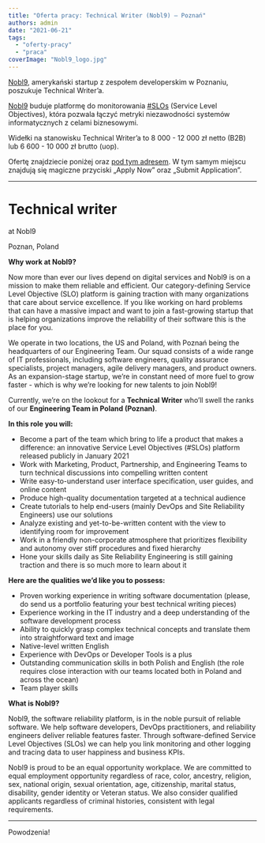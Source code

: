 ```yaml
---
title: "Oferta pracy: Technical Writer (Nobl9) – Poznań"
authors: admin
date: "2021-06-21"
tags:
  - "oferty-pracy"
  - "praca"
coverImage: "Nobl9_logo.jpg"
---
```


[Nobl9](https://nobl9.com/), amerykański startup z zespołem developerskim w
Poznaniu, poszukuje Technical Writer’a.

[Nobl9](https://nobl9.com/) buduje platformę do monitorowania
[#SLOs](https://www.linkedin.com/feed/hashtag/?keywords=%23SLOs) (Service Level
Objectives), która pozwala łączyć metryki niezawodności systemów informatycznych
z celami biznesowymi.

Widełki na stanowisku Technical Writer’a to 8 000 - 12 000 zł netto (B2B) lub 6
600 - 10 000 zł brutto (uop).

Ofertę znajdziecie poniżej oraz [pod tym adresem](https://grnh.se/5265c9c93us).
W tym samym miejscu znajdują się magiczne przyciski „Apply Now” oraz „Submit
Application”.

---

# Technical writer

at Nobl9

Poznan, Poland

**Why work at Nobl9?**

Now more than ever our lives depend on digital services and Nobl9 is on a
mission to make them reliable and efficient. Our category-defining Service Level
Objective (SLO) platform is gaining traction with many organizations that care
about service excellence. If you like working on hard problems that can have a
massive impact and want to join a fast-growing startup that is helping
organizations improve the reliability of their software this is the place for
you.

We operate in two locations, the US and Poland, with Poznań being the
headquarters of our Engineering Team. Our squad consists of a wide range of IT
professionals, including software engineers, quality assurance specialists,
project managers, agile delivery managers, and product owners. As an
expansion-stage startup, we’re in constant need of more fuel to grow faster -
which is why we’re looking for new talents to join Nobl9!

Currently, we’re on the lookout for a **Technical Writer** who’ll swell the
ranks of our **Engineering Team in Poland (Poznan)**.

**In this role you will:**

- Become a part of the team which bring to life a product that makes a
  difference: an innovative Service Level Objectives (#SLOs) platform released
  publicly in January 2021
- Work with Marketing, Product, Partnership, and Engineering Teams to turn
  technical discussions into compelling written content
- Write easy-to-understand user interface specification, user guides, and online
  content
- Produce high-quality documentation targeted at a technical audience
- Create tutorials to help end-users (mainly DevOps and Site Reliability
  Engineers) use our solutions
- Analyze existing and yet-to-be-written content with the view to identifying
  room for improvement
- Work in a friendly non-corporate atmosphere that prioritizes flexibility and
  autonomy over stiff procedures and fixed hierarchy
- Hone your skills daily as Site Reliability Engineering is still gaining
  traction and there is so much more to learn about it

**Here are the qualities we’d like you to possess:**

- Proven working experience in writing software documentation (please, do send
  us a portfolio featuring your best technical writing pieces)
- Experience working in the IT industry and a deep understanding of the software
  development process
- Ability to quickly grasp complex technical concepts and translate them into
  straightforward text and image
- Native-level written English
- Experience with DevOps or Developer Tools is a plus
- Outstanding communication skills in both Polish and English (the role requires
  close interaction with our teams located both in Poland and across the ocean)
- Team player skills

**What is Nobl9?**

Nobl9, the software reliability platform, is in the noble pursuit of reliable
software. We help software developers, DevOps practitioners, and reliability
engineers deliver reliable features faster. Through software-defined Service
Level Objectives (SLOs) we can help you link monitoring and other logging and
tracing data to user happiness and business KPIs.

Nobl9 is proud to be an equal opportunity workplace. We are committed to equal
employment opportunity regardless of race, color, ancestry, religion, sex,
national origin, sexual orientation, age, citizenship, marital status,
disability, gender identity or Veteran status. We also consider qualified
applicants regardless of criminal histories, consistent with legal requirements.

---

Powodzenia!
